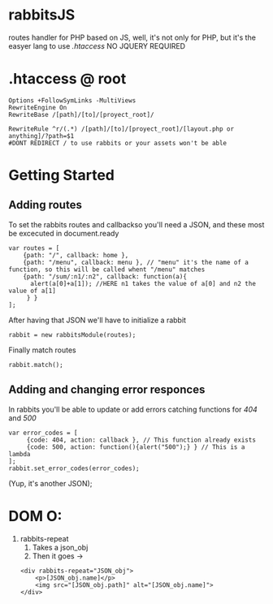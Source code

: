 # rabbitsJS
routes handler for PHP based on JS, well, it's not only for PHP, but it's the easyer lang to use _.htaccess_
NO JQUERY REQUIRED

# .htaccess @ root

```
Options +FollowSymLinks -MultiViews
RewriteEngine On
RewriteBase /[path]/[to]/[proyect_root]/

RewriteRule ^r/(.*) /[path]/[to]/[proyect_root]/[layout.php or anything]/?path=$1
#DONT REDIRECT / to use rabbits or your assets won't be able

```

# Getting Started
## Adding routes
To set the rabbits routes and callbackso you'll need a JSON, and these most be excecuted in document.ready

```
var routes = [
	{path: "/", callback: home },
	{path: "/menu", callback: menu }, // "menu" it's the name of a function, so this will be called whent "/menu" matches
	{path: "/sum/:n1/:n2", callback: function(a){
	  alert(a[0]+a[1]); //HERE n1 takes the value of a[0] and n2 the value of a[1]
	 } }
];
```

After having that JSON we'll have to initialize a rabbit

```
rabbit = new rabbitsModule(routes);
```
Finally match routes

```
rabbit.match();
```

## Adding and changing error responces
In rabbits you'll be able to update or add errors catching functions for *_404_* and *_500_*
```
var error_codes = [
	 {code: 404, action: callback }, // This function already exists
	 {code: 500, action: function(){alert("500");} } // This is a lambda
];
rabbit.set_error_codes(error_codes);
```
(Yup, it's another JSON);
	

# DOM O:

1. rabbits-repeat
	1. Takes a json_obj
	2. Then it goes ->
	```
	<div rabbits-repeat="JSON_obj">
		<p>[JSON_obj.name]</p>
		<img src="[JSON_obj.path]" alt="[JSON_obj.name]">
	</div>
	```
